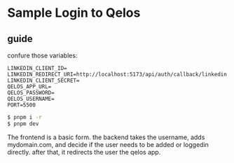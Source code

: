 # Sample Login to Qelos

## guide

confure those variables:
```
LINKEDIN_CLIENT_ID=
LINKEDIN_REDIRECT_URI=http://localhost:5173/api/auth/callback/linkedin
LINKEDIN_CLIENT_SECRET=
QELOS_APP_URL=
QELOS_PASSWORD=
QELOS_USERNAME=
PORT=5500
```

```sh
$ pnpm i -r
$ pnpm dev
```

The frontend is a basic form.
the backend takes the username, adds mydomain.com, and decide if the user needs to be added or loggedin directly.
after that, it redirects the user the qelos app.
